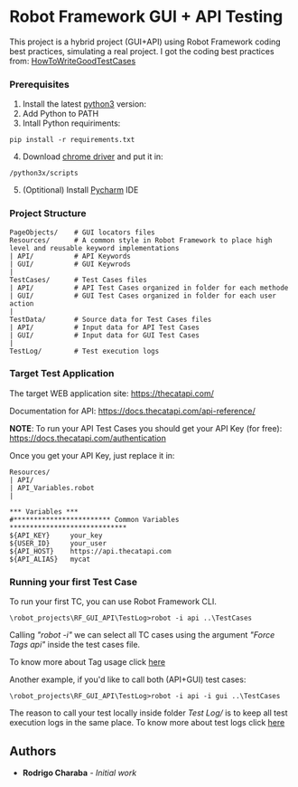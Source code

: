 # Robot Framework GUI + API Testing

This project is a hybrid project (GUI+API) using Robot Framework coding best practices, simulating a real project. I got the coding best practices from: [HowToWriteGoodTestCases](https://github.com/robotframework/HowToWriteGoodTestCases/blob/master/HowToWriteGoodTestCases.rst)

### Prerequisites

1. Install the latest [python3](https://www.python.org/downloads/windows/) version:
2. Add Python to PATH
3. Intall Python requiriments:
```
pip install -r requirements.txt
```
4. Download [chrome driver](https://chromedriver.chromium.org/downloads) and put it in: 
```
/python3x/scripts
```
5. (Optitional) Install [Pycharm](https://www.jetbrains.com/pt-br/pycharm/download/#section=windows) IDE

### Project Structure
```
PageObjects/    # GUI locators files
Resources/      # A common style in Robot Framework to place high level and reusable keyword implementations
| API/          # API Keywords
| GUI/          # GUI Keywrods
|
TestCases/      # Test Cases files
| API/          # API Test Cases organized in folder for each methode
| GUI/          # GUI Test Cases organized in folder for each user action
|
TestData/       # Source data for Test Cases files
| API/          # Input data for API Test Cases
| GUI/          # Input data for GUI Test Cases
|
TestLog/        # Test execution logs
```
### Target Test Application

The target WEB application site: https://thecatapi.com/

Documentation for API: https://docs.thecatapi.com/api-reference/

**NOTE**: To run your API Test Cases you should get your API Key (for free): https://docs.thecatapi.com/authentication 

Once you get your API Key, just replace it in:
```
Resources/      
| API/
| API_Variables.robot
|
```
```
*** Variables ***
#************************ Common Variables *****************************
${API_KEY}     your_key
${USER_ID}     your_user
${API_HOST}    https://api.thecatapi.com
${API_ALIAS}   mycat
```

### Running your first Test Case
To run your first TC, you can use Robot Framework CLI.
```
\robot_projects\RF_GUI_API\TestLog>robot -i api ..\TestCases
```
Calling *"robot -i"* we can select all TC cases using the argument *"Force Tags    api"* inside the test cases file.

To know more about Tag usage click [here](https://robotframework.org/robotframework/latest/RobotFrameworkUserGuide.html#tagging-test-cases)

Another example, if you'd like to call both (API+GUI) test cases:
```
\robot_projects\RF_GUI_API\TestLog>robot -i api -i gui ..\TestCases
```
The reason to call your test locally inside folder *Test Log/* is to keep all test execution logs in the same place. To know more about test logs click [here](https://robotframework.org/robotframework/latest/RobotFrameworkUserGuide.html#output-directory)


## Authors

* **Rodrigo Charaba** - *Initial work* 
